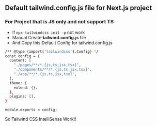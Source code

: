 ## Default tailwind.config.js file for Next.js project

### For Project that is JS only and not support TS 

- If ``npx tailwindcss init -p`` not work
- Manual Create **tailwind.config.js** file
- And Copy this Default Config for tailwind.config.js


```sh
/** @type {import('tailwindcss').Config} */
const config = {
  content: [
    "./pages/**/*.{js,ts,jsx,tsx}",
    "./components/**/*.{js,ts,jsx,tsx}",
    "./app/**/*.{js,ts,jsx,tsx}",
  ],
  theme: {
    extend: {},
  },
  plugins: [],
}

module.exports = config;
```

So Tailwind CSS IntelliSense Work!!
